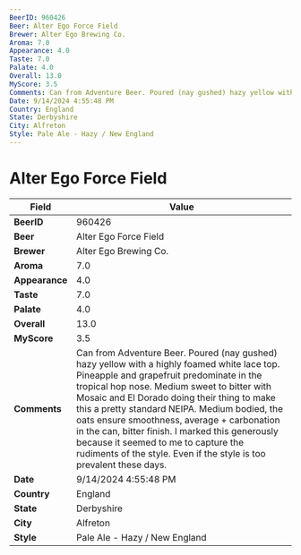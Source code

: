 ```yaml
---
BeerID: 960426
Beer: Alter Ego Force Field
Brewer: Alter Ego Brewing Co.
Aroma: 7.0
Appearance: 4.0
Taste: 7.0
Palate: 4.0
Overall: 13.0
MyScore: 3.5
Comments: Can from Adventure Beer. Poured (nay gushed) hazy yellow with a highly foamed white lace top. Pineapple and grapefruit predominate in the tropical hop nose. Medium sweet to bitter with Mosaic and El Dorado doing their thing to make this a pretty standard NEIPA. Medium bodied, the oats ensure smoothness, average + carbonation in the can, bitter finish. I marked this generously because it seemed to me to capture the rudiments of the style. Even if the style is too prevalent these days.
Date: 9/14/2024 4:55:48 PM
Country: England
State: Derbyshire
City: Alfreton
Style: Pale Ale - Hazy / New England
---
```


# Alter Ego Force Field

| Field         | Value |
|---------------|-------|
| **BeerID** | 960426 |
| **Beer** | Alter Ego Force Field |
| **Brewer** | Alter Ego Brewing Co. |
| **Aroma** | 7.0 |
| **Appearance** | 4.0 |
| **Taste** | 7.0 |
| **Palate** | 4.0 |
| **Overall** | 13.0 |
| **MyScore** | 3.5 |
| **Comments** | Can from Adventure Beer. Poured (nay gushed) hazy yellow with a highly foamed white lace top. Pineapple and grapefruit predominate in the tropical hop nose. Medium sweet to bitter with Mosaic and El Dorado doing their thing to make this a pretty standard NEIPA. Medium bodied, the oats ensure smoothness, average + carbonation in the can, bitter finish. I marked this generously because it seemed to me to capture the rudiments of the style. Even if the style is too prevalent these days. |
| **Date** | 9/14/2024 4:55:48 PM |
| **Country** | England |
| **State** | Derbyshire |
| **City** | Alfreton |
| **Style** | Pale Ale - Hazy / New England |
